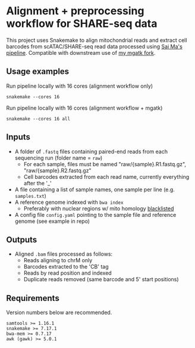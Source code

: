 # Alignment + preprocessing workflow for SHARE-seq data

This project uses Snakemake to align mitochondrial reads and extract cell barcodes from scATAC/SHARE-seq read data processed using [Sai Ma's pipeline](https://github.com/masai1116/SHARE-seq-alignmentV2). Compatible with downstream use of [my mgatk fork](https://github.com/logan-blaine/mgatk).

## Usage examples

Run pipeline locally with 16 cores (alignment workflow only)
```
snakemake --cores 16
```

Run pipeline locally with 16 cores (alignment workflow + mgatk)
```
snakemake --cores 16 all
```

## Inputs
- A folder of `.fastq` files containing paired-end reads from each sequencing run (folder name = `raw`) 
    - For each sample, files must be named "raw/{sample}.R1.fastq.gz", "raw/{sample}.R2.fastq.gz"
    - Cell barcodes extracted from each read name, currently everything after the '_'
- A file containing a list of sample names, one sample per line (e.g. `samples.txt`)
- A reference genome indexed with `bwa index`
    - Preferably with nuclear regions w/ mito homology [blacklisted](https://github.com/caleblareau/mitoblacklist)
- A config file `config.yaml` pointing to the sample file and reference genome (see example in repo)

## Outputs
- Aligned `.bam` files processed as follows:
    - Reads aligning to chrM only
    - Barcodes extracted to the 'CB' tag
    - Reads by read position and indexed
    - Duplicate reads removed (same barcode and 5' start positions)
    
## Requirements
Version numbers below are recommended.
```
samtools >= 1.16.1
snakemake >= 7.17.1
bwa-mem >= 0.7.17
awk (gawk) >= 5.0.1
```
